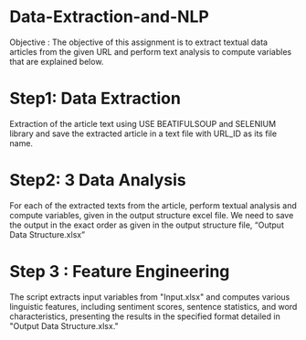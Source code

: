 # Data-Extraction-and-NLP
Objective  : The objective of this assignment is to extract textual data articles from the given URL and perform text analysis to compute variables that are explained below. 
# Step1:	Data Extraction
 Extraction of the article text using USE BEATIFULSOUP and SELENIUM library  and save the extracted article in a text file with URL_ID as its file name.
# Step2:  3	Data Analysis
For each of the extracted texts from the article, perform textual analysis and compute variables, given in the output structure excel file. 
We need to save the output in the exact order as given in the output structure file, “Output Data Structure.xlsx”
# Step 3 : Feature Engineering
The script extracts input variables from "Input.xlsx" and computes various linguistic features, including sentiment scores, sentence statistics, and word characteristics, presenting the results in the specified format detailed in "Output Data Structure.xlsx."
